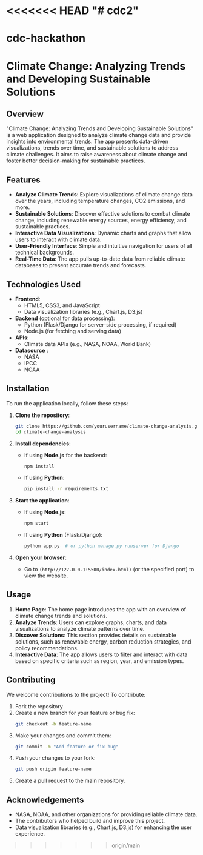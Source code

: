 <<<<<<< HEAD
"# cdc2" 
=======
# cdc-hackathon

# Climate Change: Analyzing Trends and Developing Sustainable Solutions

## Overview

"Climate Change: Analyzing Trends and Developing Sustainable Solutions" is a web application designed to analyze climate change data and provide insights into environmental trends. The app presents data-driven visualizations, trends over time, and sustainable solutions to address climate challenges. It aims to raise awareness about climate change and foster better decision-making for sustainable practices.

## Features

- **Analyze Climate Trends**: Explore visualizations of climate change data over the years, including temperature changes, CO2 emissions, and more.
- **Sustainable Solutions**: Discover effective solutions to combat climate change, including renewable energy sources, energy efficiency, and sustainable practices.
- **Interactive Data Visualizations**: Dynamic charts and graphs that allow users to interact with climate data.
- **User-Friendly Interface**: Simple and intuitive navigation for users of all technical backgrounds.
- **Real-Time Data**: The app pulls up-to-date data from reliable climate databases to present accurate trends and forecasts.

## Technologies Used

- **Frontend**: 
  - HTML5, CSS3, and JavaScript
  - Data visualization libraries (e.g., Chart.js, D3.js)
- **Backend** (optional for data processing):
  - Python (Flask/Django for server-side processing, if required)
  - Node.js (for fetching and serving data)
- **APIs**:
  - Climate data APIs (e.g., NASA, NOAA, World Bank)
- **Datasource** :
  - NASA
  - IPCC
  - NOAA

## Installation

To run the application locally, follow these steps:

1. **Clone the repository**:
    ```bash
    git clone https://github.com/yourusername/climate-change-analysis.git
    cd climate-change-analysis
    ```

2. **Install dependencies**:
    - If using **Node.js** for the backend:
      ```bash
      npm install
      ```
    - If using **Python**:
      ```bash
      pip install -r requirements.txt
      ```

3. **Start the application**:
    - If using **Node.js**:
      ```bash
      npm start
      ```
    - If using **Python** (Flask/Django):
      ```bash
      python app.py  # or python manage.py runserver for Django
      ```

4. **Open your browser**:
    - Go to `(http://127.0.0.1:5500/index.html)` (or the specified port) to view the website.

## Usage

1. **Home Page**: The home page introduces the app with an overview of climate change trends and solutions.
2. **Analyze Trends**: Users can explore graphs, charts, and data visualizations to analyze climate patterns over time.
3. **Discover Solutions**: This section provides details on sustainable solutions, such as renewable energy, carbon reduction strategies, and policy recommendations.
4. **Interactive Data**: The app allows users to filter and interact with data based on specific criteria such as region, year, and emission types.

## Contributing

We welcome contributions to the project! To contribute:

1. Fork the repository
2. Create a new branch for your feature or bug fix:
    ```bash
    git checkout -b feature-name
    ```
3. Make your changes and commit them:
    ```bash
    git commit -m "Add feature or fix bug"
    ```
4. Push your changes to your fork:
    ```bash
    git push origin feature-name
    ```
5. Create a pull request to the main repository.


## Acknowledgements

- NASA, NOAA, and other organizations for providing reliable climate data.
- The contributors who helped build and improve this project.
- Data visualization libraries (e.g., Chart.js, D3.js) for enhancing the user experience.
>>>>>>> origin/main
